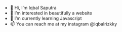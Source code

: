 - 👋 Hi, I’m Iqbal Saputra
- 👀 I’m interested in beautifully a website 
- 🌱 I’m currently learning Javascript
- 📫 You can reach me at my instagram @iqbalrizkky

<!---
xxbatokxx/xxbatokxx is a ✨ special ✨ repository because its `README.md` (this file) appears on your GitHub profile.
You can click the Preview link to take a look at your changes.
--->
